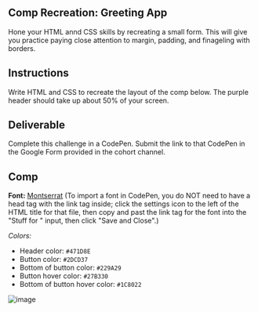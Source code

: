 ## Comp Recreation: Greeting App

Hone your HTML annd CSS skills by recreating a small form. This will give you practice paying close attention to margin, padding, and finageling with borders.

## Instructions

Write HTML and CSS to recreate the layout of the comp below. The purple header should take up about 50% of your screen.

## Deliverable

Complete this challenge in a CodePen. Submit the link to that CodePen in the Google Form provided in the cohort channel.

## Comp

**Font:** [Montserrat](https://fonts.google.com/?query=mont&selection.family=Montserrat) (To import a font in CodePen, you do NOT need to have a head tag with the link tag inside; click the settings icon to the left of the HTML title for that file, then copy and past the link tag for the font into the "Stuff for " input, then click "Save and Close".)

*Colors:*
- Header color: `#471D8E`
- Button color: `#2DCD37`
- Bottom of button color: `#229A29`
- Button hover color: `#27B330`
- Bottom of button hover color: `#1C8022`

![image](https://user-images.githubusercontent.com/25447342/68788061-e9785c00-05ff-11ea-9e1c-ca69e2f4647b.png)
